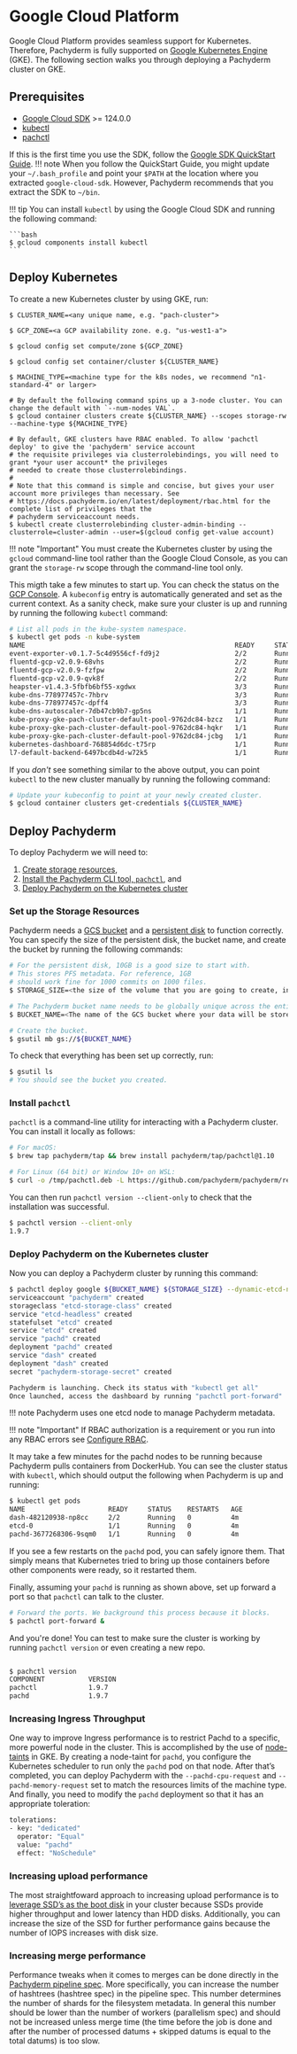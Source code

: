 # Google Cloud Platform

Google Cloud Platform provides seamless support for Kubernetes.
Therefore, Pachyderm is fully supported on [Google Kubernetes Engine](https://cloud.google.com/kubernetes-engine/) (GKE).
The following section walks you through deploying a Pachyderm cluster on GKE.

## Prerequisites

- [Google Cloud SDK](https://cloud.google.com/sdk/) >= 124.0.0
- [kubectl](https://kubernetes.io/docs/user-guide/prereqs/)
- [pachctl](#install-pachctl)

If this is the first time you use the SDK, follow
the [Google SDK QuickStart Guide](https://cloud.google.com/sdk/docs/quickstarts).
!!! note
    When you follow the QuickStart Guide, you might update your `~/.bash_profile`
    and point your `$PATH` at the location where you extracted
    `google-cloud-sdk`. However, Pachyderm recommends that you extract
    the SDK to `~/bin`.

!!! tip
    You can install `kubectl` by using the Google Cloud SDK and
    running the following command:

    ```bash
    $ gcloud components install kubectl
    ```

## Deploy Kubernetes

To create a new Kubernetes cluster by using GKE, run:

```bassh
$ CLUSTER_NAME=<any unique name, e.g. "pach-cluster">

$ GCP_ZONE=<a GCP availability zone. e.g. "us-west1-a">

$ gcloud config set compute/zone ${GCP_ZONE}

$ gcloud config set container/cluster ${CLUSTER_NAME}

$ MACHINE_TYPE=<machine type for the k8s nodes, we recommend "n1-standard-4" or larger>

# By default the following command spins up a 3-node cluster. You can change the default with `--num-nodes VAL`.
$ gcloud container clusters create ${CLUSTER_NAME} --scopes storage-rw --machine-type ${MACHINE_TYPE}

# By default, GKE clusters have RBAC enabled. To allow 'pachctl deploy' to give the 'pachyderm' service account
# the requisite privileges via clusterrolebindings, you will need to grant *your user account* the privileges
# needed to create those clusterrolebindings.
#
# Note that this command is simple and concise, but gives your user account more privileges than necessary. See
# https://docs.pachyderm.io/en/latest/deployment/rbac.html for the complete list of privileges that the
# pachyderm serviceaccount needs.
$ kubectl create clusterrolebinding cluster-admin-binding --clusterrole=cluster-admin --user=$(gcloud config get-value account)
```

!!! note "Important"
    You must create the Kubernetes cluster by using the `gcloud` command-line
    tool rather than the Google Cloud Console, as you can grant the
    `storage-rw` scope through the command-line tool only.

This migth take a few minutes to start up. You can check the status on
the [GCP Console](https://console.cloud.google.com/compute/instances).
A `kubeconfig` entry is automatically generated and set as the current
context. As a sanity check, make sure your cluster is up and running
by running the following `kubectl` command:

```bash
# List all pods in the kube-system namespace.
$ kubectl get pods -n kube-system
NAME                                                     READY     STATUS    RESTARTS   AGE
event-exporter-v0.1.7-5c4d9556cf-fd9j2                   2/2       Running   0          1m
fluentd-gcp-v2.0.9-68vhs                                 2/2       Running   0          1m
fluentd-gcp-v2.0.9-fzfpw                                 2/2       Running   0          1m
fluentd-gcp-v2.0.9-qvk8f                                 2/2       Running   0          1m
heapster-v1.4.3-5fbfb6bf55-xgdwx                         3/3       Running   0          55s
kube-dns-778977457c-7hbrv                                3/3       Running   0          1m
kube-dns-778977457c-dpff4                                3/3       Running   0          1m
kube-dns-autoscaler-7db47cb9b7-gp5ns                     1/1       Running   0          1m
kube-proxy-gke-pach-cluster-default-pool-9762dc84-bzcz   1/1       Running   0          1m
kube-proxy-gke-pach-cluster-default-pool-9762dc84-hqkr   1/1       Running   0          1m
kube-proxy-gke-pach-cluster-default-pool-9762dc84-jcbg   1/1       Running   0          1m
kubernetes-dashboard-768854d6dc-t75rp                    1/1       Running   0          1m
l7-default-backend-6497bcdb4d-w72k5                      1/1       Running   0          1m
```

If you *don't* see something similar to the above output,
you can point `kubectl` to the new cluster manually by running
the following command:

```bash
# Update your kubeconfig to point at your newly created cluster.
$ gcloud container clusters get-credentials ${CLUSTER_NAME}
```

## Deploy Pachyderm

To deploy Pachyderm we will need to:

1. [Create storage resources](#set-up-the-storage-resources), 
2. [Install the Pachyderm CLI tool, `pachctl`](#install-pachctl), and
3. [Deploy Pachyderm on the Kubernetes cluster](#deploy-pachyderm-on-the-kubernetes-cluster)

### Set up the Storage Resources

Pachyderm needs a [GCS bucket](https://cloud.google.com/storage/docs/)
and a [persistent disk](https://cloud.google.com/compute/docs/disks/)
to function correctly. You can specify the size of the persistent
disk, the bucket name, and create the bucket by running the following
commands:

```sh
# For the persistent disk, 10GB is a good size to start with.
# This stores PFS metadata. For reference, 1GB
# should work fine for 1000 commits on 1000 files.
$ STORAGE_SIZE=<the size of the volume that you are going to create, in GBs. e.g. "10">

# The Pachyderm bucket name needs to be globally unique across the entire GCP region.
$ BUCKET_NAME=<The name of the GCS bucket where your data will be stored>

# Create the bucket.
$ gsutil mb gs://${BUCKET_NAME}
```

To check that everything has been set up correctly, run:

```bash
$ gsutil ls
# You should see the bucket you created.
```

### Install `pachctl`

`pachctl` is a command-line utility for interacting with a Pachyderm cluster. You can install it locally as follows:

```bash
# For macOS:
$ brew tap pachyderm/tap && brew install pachyderm/tap/pachctl@1.10

# For Linux (64 bit) or Window 10+ on WSL:
$ curl -o /tmp/pachctl.deb -L https://github.com/pachyderm/pachyderm/releases/download/v1.10.3/pachctl_1.10.3_amd64.deb && sudo dpkg -i /tmp/pachctl.deb
```

You can then run `pachctl version --client-only` to check that the installation was successful.

```bash
$ pachctl version --client-only
1.9.7
```

### Deploy Pachyderm on the Kubernetes cluster

Now you can deploy a Pachyderm cluster by running this command:

```bash
$ pachctl deploy google ${BUCKET_NAME} ${STORAGE_SIZE} --dynamic-etcd-nodes=1
serviceaccount "pachyderm" created
storageclass "etcd-storage-class" created
service "etcd-headless" created
statefulset "etcd" created
service "etcd" created
service "pachd" created
deployment "pachd" created
service "dash" created
deployment "dash" created
secret "pachyderm-storage-secret" created

Pachyderm is launching. Check its status with "kubectl get all"
Once launched, access the dashboard by running "pachctl port-forward"
```

!!! note
    Pachyderm uses one etcd node to manage Pachyderm metadata.

!!! note "Important"
    If RBAC authorization is a requirement or you run into any RBAC
    errors see [Configure RBAC](rbac.md).

It may take a few minutes for the pachd nodes to be running because Pachyderm
pulls containers from DockerHub. You can see the cluster status with
`kubectl`, which should output the following when Pachyderm is up and running:

```bash
$ kubectl get pods
NAME                     READY     STATUS    RESTARTS   AGE
dash-482120938-np8cc     2/2       Running   0          4m
etcd-0                   1/1       Running   0          4m
pachd-3677268306-9sqm0   1/1       Running   0          4m
```

If you see a few restarts on the `pachd` pod, you can safely ignore them.
That simply means that Kubernetes tried to bring up those containers
before other components were ready, so it restarted them.

Finally, assuming your `pachd` is running as shown above, set up
forward a port so that `pachctl` can talk to the cluster.

```bash
# Forward the ports. We background this process because it blocks.
$ pachctl port-forward &
```

And you're done! You can test to make sure the cluster is working
by running `pachctl version` or even creating a new repo.

```sh

$ pachctl version
COMPONENT           VERSION
pachctl             1.9.7
pachd               1.9.7
```

### Increasing Ingress Throughput

One way to improve Ingress performance is to restrict Pachd to
a specific, more powerful node in the cluster. This is
accomplished by the use of [node-taints](https://cloud.google.com/kubernetes-engine/docs/how-to/node-taints)
in GKE. By creating a node-taint for `pachd`, you configure the
Kubernetes scheduler to run only the `pachd` pod on that node. After
that’s completed, you can deploy Pachyderm with the `--pachd-cpu-request`
and `--pachd-memory-request` set to match the resources limits of the
machine type. And finally, you need to modify the `pachd` deployment
so that it has an appropriate toleration:

```bash
tolerations:
- key: "dedicated"
  operator: "Equal"
  value: "pachd"
  effect: "NoSchedule"
```

### Increasing upload performance

The most straightfoward approach to increasing upload performance is
to [leverage SSD’s as the boot disk](https://cloud.google.com/kubernetes-engine/docs/how-to/custom-boot-disks) in
your cluster because SSDs provide higher throughput and lower latency than
HDD disks. Additionally, you can increase the size of the SSD for
further performance gains because the number of IOPS increases with
disk size.

### Increasing merge performance

Performance tweaks when it comes to merges can be done directly in
the [Pachyderm pipeline spec](../../../reference/pipeline_spec/).
More specifically, you can increase the number of hashtrees (hashtree spec)
in the pipeline spec. This number determines the number of shards for the
filesystem metadata. In general this number should be lower than the number
of workers (parallelism spec) and should not be increased unless merge time
(the time before the job is done and after the number of processed datums +
skipped datums is equal to the total datums) is too slow.
